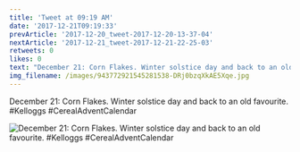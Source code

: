 ```yaml
---
title: 'Tweet at 09:19 AM'
date: '2017-12-21T09:19:33'
prevArticle: '2017-12-20_tweet-2017-12-20-13-37-04'
nextArticle: '2017-12-21_tweet-2017-12-21-22-25-03'
retweets: 0
likes: 0
text: "December 21: Corn Flakes. Winter solstice day and back to an old favourite. #Kelloggs #CerealAdventCalendar"
img_filename: /images/943772921545281538-DRj0bzqXkAE5Xqe.jpg
---
```

December 21: Corn Flakes. Winter solstice day and back to an old favourite. #Kelloggs #CerealAdventCalendar

![December 21: Corn Flakes. Winter solstice day and back to an old favourite. #Kelloggs #CerealAdventCalendar](/images/943772921545281538-DRj0bzqXkAE5Xqe.jpg "December 21: Corn Flakes. Winter solstice day and back to an old favourite. #Kelloggs #CerealAdventCalendar")